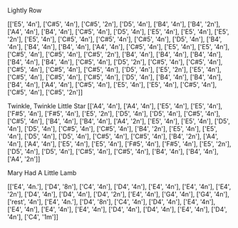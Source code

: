 Lightly Row

[['E5', '4n'], ['C#5', '4n'], ['C#5', '2n'], ['D5', '4n'], ['B4', '4n'], ['B4', '2n'], ['A4', '4n'], ['B4', '4n'], ['C#5', '4n'], ['D5', '4n'], ['E5', '4n'], ['E5', '4n'], ['E5', '2n'], ['E5', '4n'], ['C#5', '4n'], ['C#5', '4n'], ['C#5', '4n'], ['D5', '4n'], ['B4', '4n'], ['B4', '4n'], ['B4', '4n'], ['A4', '4n'], ['C#5', '4n'], ['E5', '4n'], ['E5', '4n'], ['C#5', '4n'], ['C#5', '4n'], ['C#5', '2n'], ['B4', '4n'], ['B4', '4n'], ['B4', '4n'], ['B4', '4n'], ['B4', '4n'], ['C#5', '4n'], ['D5', '2n'], ['C#5', '4n'], ['C#5', '4n'], ['C#5', '4n'], ['C#5', '4n'], ['C#5', '4n'], ['D5', '4n'], ['E5', '2n'], ['E5', '4n'], ['C#5', '4n'], ['C#5', '4n'], ['C#5', '4n'], ['D5', '4n'], ['B4', '4n'], ['B4', '4n'], ['B4', '4n'], ['A4', '4n'], ['C#5', '4n'], ['E5', '4n'], ['E5', '4n'], ['C#5', '4n'], ['C#5', '4n'], ['C#5', '2n']]

Twinkle, Twinkle Little Star
 [['A4', '4n'], ['A4', '4n'], ['E5', '4n'], ['E5', '4n'], ['F#5', '4n'], ['F#5', '4n'], ['E5', '2n'], ['D5', '4n'], ['D5', '4n'], ['C#5', '4n'], ['C#5', '4n'], ['B4', '4n'], ['B4', '4n'], ['A4', '2n'], ['E5', '4n'], ['E5', '4n'], ['D5', '4n'], ['D5', '4n'], ['C#5', '4n'], ['C#5', '4n'], ['B4', '2n'], ['E5', '4n'], ['E5', '4n'], ['D5', '4n'], ['D5', '4n'], ['C#5', '4n'], ['C#5', '4n'], ['B4', '2n'], ['A4', '4n'], ['A4', '4n'], ['E5', '4n'], ['E5', '4n'], ['F#5', '4n'], ['F#5', '4n'], ['E5', '2n'], ['D5', '4n'], ['D5', '4n'], ['C#5', '4n'], ['C#5', '4n'], ['B4', '4n'], ['B4', '4n'], ['A4', '2n']]

Mary Had A Little Lamb

[['E4', '4n.'], ['D4', '8n'], ['C4', '4n'], ['D4', '4n'], ['E4', '4n'], ['E4', '4n'], ['E4', '2n'], ['D4', '4n'], ['D4', '4n'], ['D4', '2n'],    ['E4', '4n'], ['G4', '4n'], ['G4', '4n'], ['rest', '4n'], ['E4', '4n.'],   ['D4', '8n'], ['C4', '4n'], ['D4', '4n'], ['E4', '4n'], ['E4', '4n'], ['E4', '4n'], ['E4', '4n'], ['D4', '4n'], ['D4', '4n'], ['E4', '4n'], ['D4', '4n'], ['C4', '1m']]



